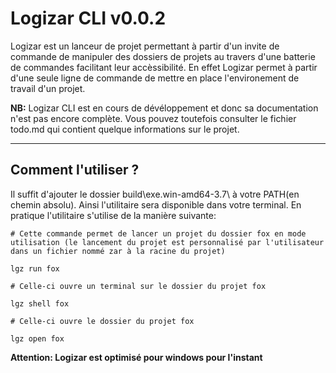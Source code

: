 # Logizar CLI v0.0.2

Logizar est un lanceur de projet permettant à partir d'un invite de commande de manipuler des dossiers de projets au travers d'une batterie de commandes facilitant leur accèssibilité. En effet Logizar permet à partir d'une seule ligne de commande de mettre en place l'environement de travail d'un projet.

**NB:** Logizar CLI est en cours de dévéloppement et donc sa documentation n'est pas encore complète. Vous pouvez toutefois consulter le fichier todo.md qui contient quelque informations sur le projet. 

---

## Comment l'utiliser ?

Il suffit d'ajouter le dossier build\exe.win-amd64-3.7\ à votre PATH(en chemin absolu). Ainsi l'utilitaire sera disponible dans votre terminal. En pratique l'utilitaire s'utilise de la manière suivante:

	# Cette commande permet de lancer un projet du dossier fox en mode utilisation (le lancement du projet est personnalisé par l'utilisateur dans un fichier nommé zar à la racine du projet)

	lgz run fox

	# Celle-ci ouvre un terminal sur le dossier du projet fox

	lgz shell fox

	# Celle-ci ouvre le dossier du projet fox

	lgz open fox

**Attention: Logizar est optimisé pour windows pour l'instant** 